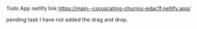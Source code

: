 Todo App netlify link
https://main--coruscating-churros-edac1f.netlify.app/

pending task
I have not added the drag and drop.
